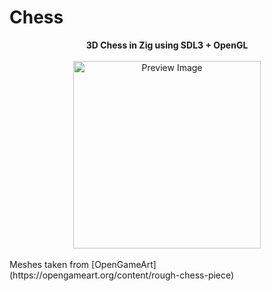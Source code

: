 # Chess

<center>
    <b>3D Chess in Zig using SDL3 + OpenGL</b>
</center>

<br>

<center>
    <img src="https://github.com/user-attachments/assets/30c4e158-d293-49c2-83b0-c48d3dece096" width=300 height=300 alt="Preview Image"></img>
</center>

<br>
Meshes taken from [OpenGameArt](https://opengameart.org/content/rough-chess-piece)

